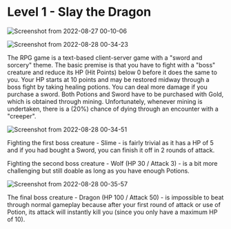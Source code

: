 # Level 1 - Slay the Dragon

![Screenshot from 2022-08-27 00-10-06](https://user-images.githubusercontent.com/82754379/187013226-81ea2d70-dcbb-45e8-afbb-be6d3039315d.png)

![Screenshot from 2022-08-28 00-34-23](https://user-images.githubusercontent.com/82754379/187040042-df4617c2-3e28-4159-a4e4-e5cb5ba30f22.png)

The RPG game is a text-based client-server game with a "sword and sorcery" theme.
The basic premise is that you have to fight with a "boss" creature and reduce its HP (Hit Points) below 0 before it does the same to you.
Your HP starts at 10 points and may be restored midway through a boss fight by taking healing potions.
You can deal more damage if you purchase a sword.
Both Potions and Sword have to be purchased with Gold, which is obtained through mining.
Unfortunately, whenever mining is undertaken, there is a (20%) chance of dying through an encounter with a "creeper".

![Screenshot from 2022-08-28 00-34-51](https://user-images.githubusercontent.com/82754379/187040054-0b942ffe-04ea-4271-875e-f042b6fb1eb1.png)

Fighting the first boss creature - Slime - is fairly trivial as it has a HP of 5 and if you had bought a Sword, you can finish it off in 2 rounds of attack.

Fighting the second boss creature - Wolf (HP 30 / Attack 3) - is a bit more challenging but still doable as long as you have enough Potions.

![Screenshot from 2022-08-28 00-35-57](https://user-images.githubusercontent.com/82754379/187040069-e3ff46bb-4841-497c-b81d-8c9cb67462ab.png)

The final boss creature - Dragon (HP 100 / Attack 50) - is impossible to beat through normal gameplay because after your first round of attack or use of Potion, its attack will instantly kill you (since you only have a maximum HP of 10).
